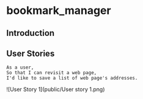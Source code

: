 # bookmark_manager

Introduction
-------

User Stories
----------

```
As a user,
So that I can revisit a web page,
I'd like to save a list of web page's addresses.
```
![User Story 1](public/User story 1.png)